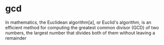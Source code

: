 # gcd
In mathematics, the Euclidean algorithm[a], 
or Euclid's algorithm, is an efficient method for computing the greatest common divisor (GCD) of two numbers,
the largest number that divides both of them without leaving a remainder
